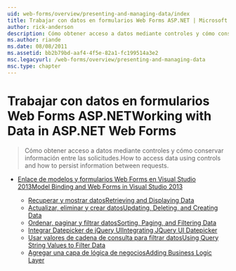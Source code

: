```yaml
---
uid: web-forms/overview/presenting-and-managing-data/index
title: Trabajar con datos en formularios Web Forms ASP.NET | Microsoft Docs
author: rick-anderson
description: Cómo obtener acceso a datos mediante controles y cómo conservar información entre las solicitudes.
ms.author: riande
ms.date: 08/08/2011
ms.assetid: bb2b79bd-aaf4-4f5e-82a1-fc199514a3e2
msc.legacyurl: /web-forms/overview/presenting-and-managing-data
msc.type: chapter
---
```

<a name="working-with-data-in-aspnet-web-forms"></a><span data-ttu-id="c3f93-103">Trabajar con datos en formularios Web Forms ASP.NET</span><span class="sxs-lookup"><span data-stu-id="c3f93-103">Working with Data in ASP.NET Web Forms</span></span>
====================
> <span data-ttu-id="c3f93-104">Cómo obtener acceso a datos mediante controles y cómo conservar información entre las solicitudes.</span><span class="sxs-lookup"><span data-stu-id="c3f93-104">How to access data using controls and how to persist information between requests.</span></span>


- [<span data-ttu-id="c3f93-105">Enlace de modelos y formularios Web Forms en Visual Studio 2013</span><span class="sxs-lookup"><span data-stu-id="c3f93-105">Model Binding and Web Forms in Visual Studio 2013</span></span>](model-binding/index.md)

    - [<span data-ttu-id="c3f93-106">Recuperar y mostrar datos</span><span class="sxs-lookup"><span data-stu-id="c3f93-106">Retrieving and Displaying Data</span></span>](model-binding/retrieving-data.md)
    - [<span data-ttu-id="c3f93-107">Actualizar, eliminar y crear datos</span><span class="sxs-lookup"><span data-stu-id="c3f93-107">Updating, Deleting, and Creating Data</span></span>](model-binding/updating-deleting-and-creating-data.md)
    - [<span data-ttu-id="c3f93-108">Ordenar, paginar y filtrar datos</span><span class="sxs-lookup"><span data-stu-id="c3f93-108">Sorting, Paging, and Filtering Data</span></span>](model-binding/sorting-paging-and-filtering-data.md)
    - [<span data-ttu-id="c3f93-109">Integrar Datepicker de jQuery UI</span><span class="sxs-lookup"><span data-stu-id="c3f93-109">Integrating JQuery UI Datepicker</span></span>](model-binding/integrating-jquery-ui.md)
    - [<span data-ttu-id="c3f93-110">Usar valores de cadena de consulta para filtrar datos</span><span class="sxs-lookup"><span data-stu-id="c3f93-110">Using Query String Values to Filter Data</span></span>](model-binding/using-query-string-values-to-retrieve-data.md)
    - [<span data-ttu-id="c3f93-111">Agregar una capa de lógica de negocios</span><span class="sxs-lookup"><span data-stu-id="c3f93-111">Adding Business Logic Layer</span></span>](model-binding/adding-business-logic-layer.md)
